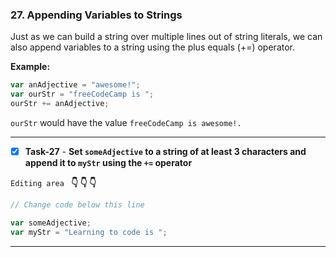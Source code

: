 ### 27. Appending Variables to Strings
Just as we can build a string over multiple lines out of string literals, we can also append variables to a string using the plus equals (+=) operator.

**Example:**
```js
var anAdjective = "awesome!";
var ourStr = "freeCodeCamp is ";
ourStr += anAdjective;
```
`ourStr` would have the value `freeCodeCamp is awesome!.`
***************************************************

- [x] **Task-27**  - **Set `someAdjective` to a string of at least 3 characters and append it to `myStr` using the `+=` operator**

``Editing area `` **:point_down: :point_down: :point_down:**

```js
// Change code below this line

var someAdjective;
var myStr = "Learning to code is ";
```
*************************************************************************************